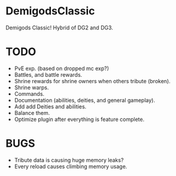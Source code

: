 DemigodsClassic
===============

Demigods Classic! Hybrid of DG2 and DG3.

TODO
====

- PvE exp. (based on dropped mc exp?)
- Battles, and battle rewards.
- Shrine rewards for shrine owners when others tribute (broken).
- Shrine warps.
- Commands.
- Documentation (abilities, deities, and general gameplay).
- Add add Deities and abilities.
- Balance them.
- Optimize plugin after everything is feature complete.

BUGS
====

- Tribute data is causing huge memory leaks?
- Every reload causes climbing memory usage.
